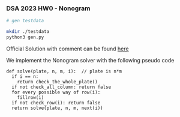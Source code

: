 ### DSA 2023 HW0 - Nonogram

```bash
# gen testdata

mkdir ./testdata
python3 gen.py
```

Official Solution with comment can be found [here](./sol2.c)

We implement the Nonogram solver with the following pseudo code

```pseudocode
def solve(plate, n, m, i):  // plate is n*m
  if i == n:
    return check_the_whole_plate()
  if not check_all_column: return false
  for every possible way of row(i):
    fillrow(i)
  if not check_row(i): return false
  return solve(plate, n, m, next(i))
```

